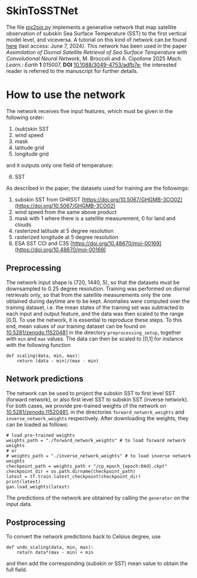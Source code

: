 # SkinToSSTNet
The file [pix2pix.py](pix2pix.py) implements a generative network that map satellite observation of subskin Sea Surface Temperature (SST) to the first vertical model level, and viceversa. A tutorial on this kind of network can be found [here](https://www.tensorflow.org/tutorials/generative/pix2pix) (last access: June 7, 2024).
This network has been used in the paper _Assimilation of Diurnal Satellite Retrieval of Sea Surface Temperature with Convolutional Neural Network_, M. Broccoli and A. Cipollone 2025 _Mach. Learn.: Earth_ __1__ 015007, __DOI__ [10.1088/3049-4753/adfb7e](https://doi.org/10.1088/3049-4753/adfb7e); the interested reader is referred to the manuscript for further details.

# How to use the network
The network receives five input features, which must be given in the following order:
1. (sub)skin SST
2. wind speed
3. mask
4. latitude grid
5. longitude grid

and it outputs only one field of temperature:

6. SST

As described in the paper, the datasets used for training are the followings:
1. subskin SST from GHRSST [https://doi.org/10.5067/GHGMB-3CO02](https://doi.org/10.5067/GHGMB-3CO02)
2. wind speed from the same above product
3. mask with 1 where there is a satellite measurement, 0 for land and clouds
4. rasterized latitude at 5 degree resolution
5. rasterized longitude at 5 degree resolution
6. ESA SST CCI and C3S [https://doi.org/10.48670/moi-00169](https://doi.org/10.48670/moi-00169)

## Preprocessing
The network input shape is (720, 1440, 5), so that the datasets must be downsampled to 0.25 degree resolution.
Training was performed on diurnal retrievals only, so that from the satellite measurements only the one obtained during daytime are to be kept.
Anomalies were computed over the training dataset, i.e. the mean states of the training set was subtracted to each input and output feature, and the data was then scaled to the range [0,1].
To use the network, it is essential to reproduce these steps.
To this end, mean values of our training dataset can be found on [10.5281/zenodo.11520481](https://zenodo.org/doi/10.5281/zenodo.11520481) in the directory `preprocessing_setup`, together with `min` and `max` values.
The data can then be scaled to [0,1] for instance with the following function
```
def scaling(data, min, max):
    return (data - min)/(max - min)
```

## Network predictions
The network can be used to project the subskin SST to first level SST (forward network), or also first level SST to subskin SST (inverse network).
For both cases, we provide pre-trained weights of the network on [10.5281/zenodo.11520481](https://zenodo.org/doi/10.5281/zenodo.11520481), in the directories `forward_network_weights` and `inverse_network_weights` respectively.
After downloading the weights, they can be loaded as follows:
```
# load pre-trained weights
weights_path = "./forward_network_weights" # to load forward network weights
# or
# weights_path = "./inverse_network_weights" # to load inverse network weights
checkpoint_path = weights_path + "/cp_epoch_{epoch:04d}.ckpt"
checkpoint_dir = os.path.dirname(checkpoint_path)
latest = tf.train.latest_checkpoint(checkpoint_dir)
print(latest)
gan.load_weights(latest)
```
The predictions of the network are obtained by calling the `generator` on the input data.

## Postprocessing
To convert the network predictions back to Celsius degree, use
```
def undo_scaling(data, min, max):
    return data*(max - min) + min
```
and then add the corresponding (subskin or SST) mean value to obtain the full field.














